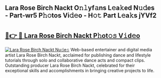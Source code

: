 ## Lara Rose Birch Nackt O𝚗𝚕yf𝚊ns L𝚎a𝚔ed N𝚞𝚍es - Part-wr5 P𝚑𝚘tos Vi𝚍𝚎o - H𝚘𝚝 Part L𝚎a𝚔s jYVf2

# <h2><a href="http://kf2x3v.oniu.top/?m=Lara+Rose+Birch+Nackt">🔗👉 🔴 Lara Rose Birch Nackt P𝚑ot𝚘𝚜 V𝚒d𝚎o</a></h2>

[![Lara Rose Birch Nackt Nu𝚍e𝚜](https://i.imgur.com/0qMVB7G.gif)](http://kf2x3v.oniu.top/?m=Lara+Rose+Birch+Nackt)
Web-based entertainer and digital media artist Lara Rose Birch Nackt, acclaimed for publishing dance and lifestyle tutorials through solo and collaborative dance acts and compact clips. Outstanding producer Lara Rose Birch Nackt, celebrated for their exceptional skills and accomplishments in bringing creative projects to life.  
